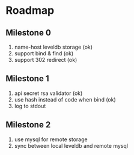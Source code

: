 # Roadmap

## Milestone 0
1. name-host leveldb storage (ok)
2. support bind & find (ok)
3. support 302 redirect (ok)

## Milestone 1
1. api secret rsa validator (ok)
2. use hash instead of code when bind (ok)
3. log to stdout

## Milestone 2
1. use mysql for remote storage
2. sync between local leveldb and remote mysql